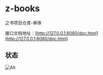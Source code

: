 # z-books
之书项目仓库-单体

接口文档地址：[http://127.0.0.1:8080/doc.html](http://127.0.0.1:8080/doc.html)


## 状态

![Alt](https://repobeats.axiom.co/api/embed/7d3cce594e730a5cfc23f6a56e32192da9ed9f1e.svg "Repobeats analytics image")

